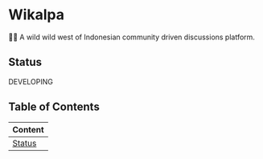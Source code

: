 # Wikalpa

🤠🌵 A wild wild west of Indonesian community driven discussions platform.

## Status

DEVELOPING

## Table of Contents

| Content           |
| ----------------- |
| [Status](#status) |
